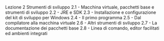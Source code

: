 
Lezione 2
Strumenti di sviluppo
2.1 - Macchina virtuale, pacchetti base e strumenti di sviluppo
2.2 - JRE e SDK
2.3 - Installazione e configurazione del kit di sviluppo per Windows
2.4 - Il primo programma
2.5 - Dal compilatore alla macchina virtuale
2.6 - Altri strumenti di sviluppo
2.7 - La documentazione dei pacchetti base
2.8 - Linea di comando, editor facilitati ed ambienti integrati
